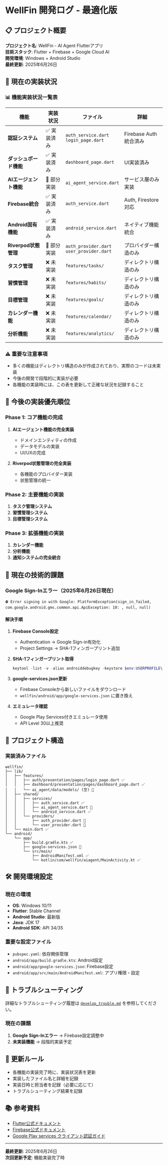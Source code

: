 # WellFin 開発ログ - 最適化版

## 📋 プロジェクト概要
**プロジェクト名**: WellFin - AI Agent Flutterアプリ  
**技術スタック**: Flutter + Firebase + Google Cloud AI  
**開発環境**: Windows + Android Studio  
**最終更新**: 2025年6月26日

## 🎯 現在の実装状況

### 📊 機能実装状況一覧表

| 機能 | 実装状況 | ファイル | 詳細 |
|------|----------|----------|------|
| **認証システム** | ✅ 実装済み | `auth_service.dart`<br>`login_page.dart` | Firebase Auth統合済み |
| **ダッシュボード機能** | ✅ 実装済み | `dashboard_page.dart` | UI実装済み |
| **AIエージェント機能** | 🔄 部分実装 | `ai_agent_service.dart` | サービス層のみ実装 |
| **Firebase統合** | ✅ 実装済み | `auth_service.dart` | Auth, Firestore対応 |
| **Android固有機能** | ✅ 実装済み | `android_service.dart` | ネイティブ機能統合 |
| **Riverpod状態管理** | 🔄 部分実装 | `auth_provider.dart`<br>`user_provider.dart` | プロバイダー構造のみ |
| **タスク管理** | ❌ 未実装 | `features/tasks/` | ディレクトリ構造のみ |
| **習慣管理** | ❌ 未実装 | `features/habits/` | ディレクトリ構造のみ |
| **目標管理** | ❌ 未実装 | `features/goals/` | ディレクトリ構造のみ |
| **カレンダー機能** | ❌ 未実装 | `features/calendar/` | ディレクトリ構造のみ |
| **分析機能** | ❌ 未実装 | `features/analytics/` | ディレクトリ構造のみ |

### ⚠️ 重要な注意事項
- 多くの機能はディレクトリ構造のみが作成されており、実際のコードは未実装
- 今後の開発で段階的に実装が必要
- 各機能の実装時には、この表を更新して正確な状況を記録すること

## 🚀 今後の実装優先順位

### **Phase 1: コア機能の完成**
1. **AIエージェント機能の完全実装**
   - ドメインエンティティの作成
   - データモデルの実装
   - UI/UXの完成

2. **Riverpod状態管理の完全実装**
   - 各機能のプロバイダー実装
   - 状態管理の統一

### **Phase 2: 主要機能の実装**
1. **タスク管理システム**
2. **習慣管理システム**
3. **目標管理システム**

### **Phase 3: 拡張機能の実装**
1. **カレンダー機能**
2. **分析機能**
3. **通知システムの完全統合**

## 🔧 現在の技術的課題

### **Google Sign-Inエラー（2025年6月26日現在）**
```
⛔ Error signing in with Google: PlatformException(sign_in_failed, com.google.android.gms.common.api.ApiException: 10: , null, null)
```

#### **解決手順**
1. **Firebase Console設定**
   - Authentication → Google Sign-in有効化
   - Project Settings → SHA-1フィンガープリント追加

2. **SHA-1フィンガープリント取得**
   ```powershell
   keytool -list -v -alias androiddebugkey -keystore $env:USERPROFILE\.android\debug.keystore -storepass android
   ```

3. **google-services.json更新**
   - Firebase Consoleから新しいファイルをダウンロード
   - `wellfin/android/app/google-services.json` に置き換え

4. **エミュレータ確認**
   - Google Play Services付きエミュレータ使用
   - API Level 30以上推奨

## 📁 プロジェクト構造

### **実装済みファイル**
```
wellfin/
├── lib/
│   ├── features/
│   │   ├── auth/presentation/pages/login_page.dart ✅
│   │   ├── dashboard/presentation/pages/dashboard_page.dart ✅
│   │   └── ai_agent/data/models/ (空) 🔄
│   ├── shared/
│   │   ├── services/
│   │   │   ├── auth_service.dart ✅
│   │   │   ├── ai_agent_service.dart 🔄
│   │   │   └── android_service.dart ✅
│   │   └── providers/
│   │       ├── auth_provider.dart 🔄
│   │       └── user_provider.dart 🔄
│   └── main.dart ✅
└── android/
    └── app/
        ├── build.gradle.kts ✅
        ├── google-services.json 🔄
        └── src/main/
            ├── AndroidManifest.xml ✅
            └── kotlin/com/wellfin/aiagent/MainActivity.kt ✅
```

## 🛠️ 開発環境設定

### **現在の環境**
- **OS**: Windows 10/11
- **Flutter**: Stable Channel
- **Android Studio**: 最新版
- **Java**: JDK 17
- **Android SDK**: API 34/35

### **重要な設定ファイル**
- `pubspec.yaml`: 依存関係管理
- `android/app/build.gradle.kts`: Android設定
- `android/app/google-services.json`: Firebase設定
- `android/app/src/main/AndroidManifest.xml`: アプリ権限・設定

## 📝 トラブルシューティング

詳細なトラブルシューティング履歴は [`develop_trouble.md`](./develop_trouble.md) を参照してください。

### **現在の課題**
1. **Google Sign-Inエラー** → Firebase設定調整中
2. **未実装機能** → 段階的実装予定

## 🔄 更新ルール
- 各機能の実装完了時に、実装状況表を更新
- 実装したファイル名と詳細を記録
- 実装日時と担当者を記録（必要に応じて）
- トラブルシューティング結果を記録

## 📚 参考資料
- [Flutter公式ドキュメント](https://docs.flutter.dev/)
- [Firebase公式ドキュメント](https://firebase.google.com/docs)
- [Google Play services クライアント認証ガイド](https://developers.google.com/android/guides/client-auth?hl=ja#windows)

---

**最終更新**: 2025年6月26日  
**次回更新予定**: 機能実装完了時
